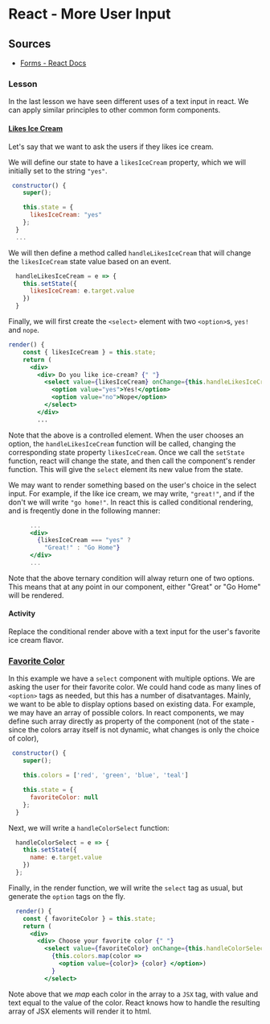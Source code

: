 # React - More User Input

## Sources

* [Forms - React Docs](https://reactjs.org/docs/forms.html)

### Lesson

In the last lesson we have seen different uses of a text input in react. We can apply similar principles to other common form components.

#### [Likes Ice Cream](https://codesandbox.io/s/kwvqk2l405)

Let's say that we want to ask the users if they likes ice cream.

We will define our state to have a `likesIceCream` property, which we will initially set to the string `"yes"`.

```jsx
 constructor() {
    super();

    this.state = {
      likesIceCream: "yes"
    };
  }
  ...
```

We will then define a method called `handleLikesIceCream` that will change the `likesIceCream` state value based on an event.

```jsx
  handleLikesIceCream = e => {
    this.setState({
      likesIceCream: e.target.value
    })
  }
```

Finally, we will first create the `<select>` element with two `<option>`s, `yes!` and `nope`. 

```jsx
render() {
    const { likesIceCream } = this.state;
    return (
      <div>
        <div> Do you like ice-cream? {" "}
          <select value={likesIceCream} onChange={this.handleLikesIceCream}>
            <option value="yes">Yes!</option>
            <option value="no">Nope</option>
          </select>
        </div>
        ...
```

Note that the above is a controlled element. When the user chooses an option, the `handleLikesIceCream` function will be called, changing the corresponding state property `likesIceCream`. Once we call the `setState` function, react will change the state, and then call the component's render function. This will give the `select` element its new value from the state.

We may want to render something based on the user's choice in the select input. For example, if the like ice cream, we may write, `"great!"`, and if the don't we will write `"go home!"`.
In react this is called conditional rendering, and is freqently done in the following manner:

```jsx
      ...
      <div>
        {likesIceCream === "yes" ?
          "Great!" : "Go Home"}
      </div>
      ...
```

Note that the above ternary condition will alway return one of two options. This means that at any point in our component, either "Great" or "Go Home" will be rendered.

#### Activity

Replace the conditional render above with a text input for the user's favorite ice cream flavor.

### [Favorite Color](https://codesandbox.io/s/0xnx34po8n)

In this example we have a `select`  component with multiple options. We are asking the user for their favorite color. We could hand code as many lines of `<option>` tags as needed, but this has a number of disatvantages. Mainly, we want to be able to display options based on existing data. For example, we may have an array of possible colors. In react components, we may define such array directly as property of the component (not of the state - since the colors array itself is not dynamic, what changes is only the choice of color),

```jsx
 constructor() {
    super();

    this.colors = ['red', 'green', 'blue', 'teal']

    this.state = {
      favoriteColor: null
    };
  }
```

Next, we will write a `handleColorSelect` function:

```jsx
  handleColorSelect = e => {
    this.setState({
      name: e.target.value
    })
  };
```

Finally, in the render function, we will write the `select` tag as usual, but generate the `option` tags on the fly.

```jsx
  render() {
    const { favoriteColor } = this.state;
    return (
      <div>
        <div> Choose your favorite color {" "}
          <select value={favoriteColor} onChange={this.handleColorSelect}>
            {this.colors.map(color =>
              <option value={color}> {color} </option>)
            }
          </select>
```

Note above that we _map_ each color in the array to a `JSX` tag, with value and text equal to the value of the color. React knows how to handle the resulting array of JSX elements will render it to html.